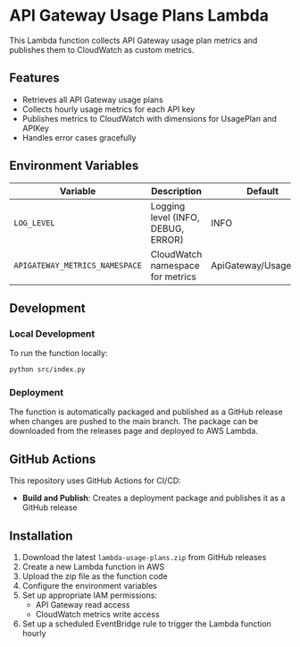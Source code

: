 # API Gateway Usage Plans Lambda

This Lambda function collects API Gateway usage plan metrics and publishes them to CloudWatch as custom metrics.

## Features

- Retrieves all API Gateway usage plans
- Collects hourly usage metrics for each API key
- Publishes metrics to CloudWatch with dimensions for UsagePlan and APIKey
- Handles error cases gracefully

## Environment Variables

| Variable | Description | Default |
|----------|-------------|---------|
| `LOG_LEVEL` | Logging level (INFO, DEBUG, ERROR) | INFO |
| `APIGATEWAY_METRICS_NAMESPACE` | CloudWatch namespace for metrics | ApiGateway/UsagePlans |

## Development

### Local Development

To run the function locally:

```bash
python src/index.py
```

### Deployment

The function is automatically packaged and published as a GitHub release when changes are pushed to the main branch. The package can be downloaded from the releases page and deployed to AWS Lambda.

## GitHub Actions

This repository uses GitHub Actions for CI/CD:

- **Build and Publish**: Creates a deployment package and publishes it as a GitHub release

## Installation

1. Download the latest `lambda-usage-plans.zip` from GitHub releases
2. Create a new Lambda function in AWS
3. Upload the zip file as the function code
4. Configure the environment variables
5. Set up appropriate IAM permissions:
   - API Gateway read access
   - CloudWatch metrics write access
6. Set up a scheduled EventBridge rule to trigger the Lambda function hourly